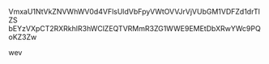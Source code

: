 VmxaU1NtVkZNVWhWV0d4VFlsUldVbFpyVWtOVVJrVjVUbGM1VDFZd1drTlZS
bEYzVXpCT2RXRkhlR3hWClZEQTVRMmR3ZG1WWE9EMEtDbXRwYWc9PQoKZ3Zw

wev